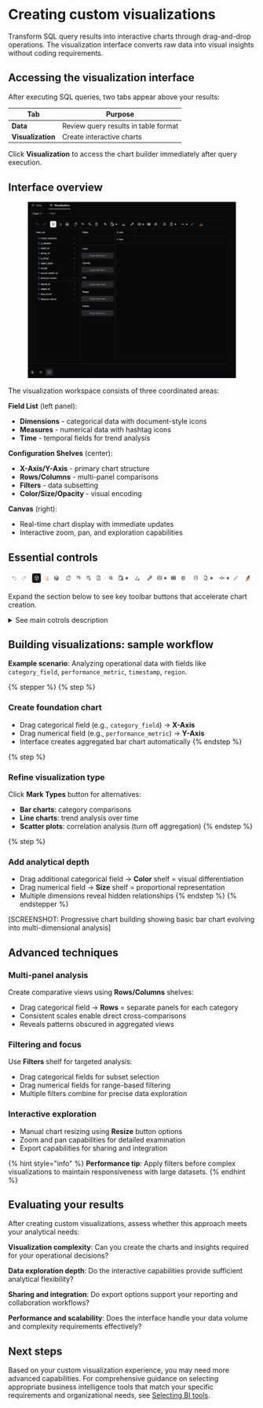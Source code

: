 # Creating custom visualizations

Transform SQL query results into interactive charts through drag-and-drop operations. The visualization interface converts raw data into visual insights without coding requirements.

## Accessing the visualization interface

After executing SQL queries, two tabs appear above your results:

| **Tab**           | **Purpose**                          |
| ----------------- | ------------------------------------ |
| **Data**          | Review query results in table format |
| **Visualization** | Create interactive charts            |

Click **Visualization** to access the chart builder immediately after query execution.

## Interface overview

<figure><img src="../../data-hub/analytic-data-hub-app/custom-analysis-sql-configurator/attachments/image-20250819-101042.png" alt="Query execution results showing Data and Visualization tabs with transition to chart builder"><figcaption></figcaption></figure>

The visualization workspace consists of three coordinated areas:

**Field List** (left panel):

* **Dimensions** - categorical data with document-style icons
* **Measures** - numerical data with hashtag icons
* **Time** - temporal fields for trend analysis

**Configuration Shelves** (center):

* **X-Axis/Y-Axis** - primary chart structure
* **Rows/Columns** - multi-panel comparisons
* **Filters** - data subsetting
* **Color/Size/Opacity** - visual encoding

**Canvas** (right):

* Real-time chart display with immediate updates
* Interactive zoom, pan, and exploration capabilities

## Essential controls

![](../../data-hub/analytic-data-hub-app/custom-analysis-sql-configurator/attachments/image-20250819-101740.png)

Expand the section below to see key toolbar buttons that accelerate chart creation.

<details>

<summary>See main cotrols description</summary>

| **Control**                                                                                                                                                                                                               | **Function**                                                    | **Usage**                                                                             |
| ------------------------------------------------------------------------------------------------------------------------------------------------------------------------------------------------------------------------- | --------------------------------------------------------------- | ------------------------------------------------------------------------------------- |
| <p><strong>Aggregation</strong><br><br><img src="../../data-hub/analytic-data-hub-app/custom-analysis-sql-configurator/attachments/image-20250819-095023.png" alt="image-20250819-095023.png"></p>                        | Raw vs. aggregated data display                                 | Turn OFF to see individual records; keep ON to see totals/averages                    |
| <p><strong>Mark Types</strong><br><br><img src="../../data-hub/analytic-data-hub-app/custom-analysis-sql-configurator/attachments/image-20250819-095030.png" alt="image-20250819-095030.png"></p>                         | Chart type selection (Bar, Line, etc.)                          | Switch between bar charts, line graphs, scatter plots based on your analysis needs    |
| <p><strong>Stack Mode</strong><br><br><img src="../../data-hub/analytic-data-hub-app/custom-analysis-sql-configurator/attachments/image-20250819-095135.png" alt="image-20250819-095135.png"></p>                         | Create a Stack chart or Normalize a chart                       | Stack bars to show totals; normalize to compare percentages across categories         |
| <p><strong>Transpose</strong><br><br><img src="../../data-hub/analytic-data-hub-app/custom-analysis-sql-configurator/attachments/image-20250819-095215.png" alt="image-20250819-095215.png"></p>                          | Switch the x-axis and y-axis of the chart                       | Flip chart orientation when categories are hard to read or compare                    |
| <p><strong>Sort Order</strong><br><br><img src="../../data-hub/analytic-data-hub-app/custom-analysis-sql-configurator/attachments/image-20250819-095235.png" alt="image-20250819-095235.png"></p>                         | Sort in Ascending or Descending Order                           | Arrange data from highest to lowest values (or vice versa) to identify top performers |
| <p><strong>Axis Resizing</strong><br><br><img src="../../data-hub/analytic-data-hub-app/custom-analysis-sql-configurator/attachments/image-20250819-095259.png" alt="image-20250819-095259.png"></p>                      | Resize the axes                                                 | Zoom into specific value ranges to examine data in more detail                        |
| <p><strong>Layout Mode</strong><br><br><img src="../../data-hub/analytic-data-hub-app/custom-analysis-sql-configurator/attachments/image-20250819-095318.png" alt="image-20250819-095318.png"></p>                        | Resize the chart or use the auto-sized chart                    | Switch to manual sizing when you need larger charts for presentations                 |
| <p><strong>Exploration Mode</strong><br><br><img src="../../data-hub/analytic-data-hub-app/custom-analysis-sql-configurator/attachments/image-20250819-095349.png" alt="image-20250819-095349.png"></p>                   | Explore data. You can choose either point mode or brush mode    | Select individual data points or drag to select multiple points for detailed analysis |
| <p><strong>Export</strong><br><br><img src="../../data-hub/analytic-data-hub-app/custom-analysis-sql-configurator/attachments/image-20250819-095401.png" alt="image-20250819-095401.png"></p>                             | Save visualizations (PNG or SVG)                                | Download chart images for reports, presentations, or documentation                    |
| <p><strong>Export as CSV</strong><br><br><img src="../../data-hub/analytic-data-hub-app/custom-analysis-sql-configurator/attachments/image-20250819-095721.png" alt="image-20250819-095721.png" data-size="original"></p> | Export visualized data in CSV format                            | Download the underlying data to analyze in Excel or other spreadsheet programs        |
| <p><strong>Export code</strong><br><br><img src="../../data-hub/analytic-data-hub-app/custom-analysis-sql-configurator/attachments/image-20250819-095828.png" alt="image-20250819-095828.png" data-size="original"></p>   | Export visualization as code in Python or JSON (Graphic Walker) | Get code to recreate this exact chart in your own Python scripts                      |

</details>

## Building visualizations: sample workflow

**Example scenario**: Analyzing operational data with fields like `category_field`, `performance_metric`, `timestamp`, `region`.

{% stepper %}
{% step %}
### Create foundation chart

* Drag categorical field (e.g., `category_field`) → **X-Axis**
* Drag numerical field (e.g., `performance_metric`) → **Y-Axis**
* Interface creates aggregated bar chart automatically
{% endstep %}

{% step %}
### Refine visualization type

Click **Mark Types** button for alternatives:

* **Bar charts**: category comparisons
* **Line charts**: trend analysis over time
* **Scatter plots**: correlation analysis (turn off aggregation)
{% endstep %}

{% step %}
### Add analytical depth

* Drag additional categorical field → **Color** shelf = visual differentiation
* Drag numerical field → **Size** shelf = proportional representation
* Multiple dimensions reveal hidden relationships
{% endstep %}
{% endstepper %}

\[SCREENSHOT: Progressive chart building showing basic bar chart evolving into multi-dimensional analysis]

## Advanced techniques

### Multi-panel analysis

Create comparative views using **Rows/Columns** shelves:

* Drag categorical field → **Rows** = separate panels for each category
* Consistent scales enable direct cross-comparisons
* Reveals patterns obscured in aggregated views

### Filtering and focus

Use **Filters** shelf for targeted analysis:

* Drag categorical fields for subset selection
* Drag numerical fields for range-based filtering
* Multiple filters combine for precise data exploration

### Interactive exploration

* Manual chart resizing using **Resize** button options
* Zoom and pan capabilities for detailed examination
* Export capabilities for sharing and integration

{% hint style="info" %}
**Performance tip**: Apply filters before complex visualizations to maintain responsiveness with large datasets.
{% endhint %}

## Evaluating your results

After creating custom visualizations, assess whether this approach meets your analytical needs:

**Visualization complexity**: Can you create the charts and insights required for your operational decisions?

**Data exploration depth**: Do the interactive capabilities provide sufficient analytical flexibility?

**Sharing and integration**: Do export options support your reporting and collaboration workflows?

**Performance and scalability**: Does the interface handle your data volume and complexity requirements effectively?

## Next steps

Based on your custom visualization experience, you may need more advanced capabilities. For comprehensive guidance on selecting appropriate business intelligence tools that match your specific requirements and organizational needs, see [Selecting BI tools](../../data-hub/connection-setup/selecting-bi-tools/).
